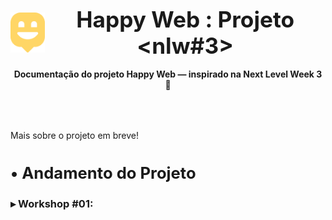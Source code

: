 <head>
    <style>
        :root {
            size: 62.5%;
        }
        header {
            text-align: center;
        }
        h1, h2, h3 {
            font-weight: bold;
        }
        h2 {
            font-size: 1.6rem;
        }
        #title {
            display: flex;
            align-items: center;
            justify-content: center;
        }
        img {
            height: 4rem;
        }
        #title h1{
            font-size: 2.2rem;
            font-weight: 700;
            margin: 1rem;
        }
        main {
            margin-top: 4rem;
        }
        .topic {
            margin-top: 2rem;
        }
        .subtopic {
            margin-top: 1.5rem;
        }
        #workshop1 #capture {
            width: 50rem;
            height: 28.125rem;
            background: url("./public/images/captures/workshop-01_gif_result.gif") no-repeat 0%;
            background-size: clamp(30rem, 80vw, 45rem);
        }
    </style>
</head>
<body>
    <header>
        <div id="title">
            <img 
                src="./public/images/logo-icon.png" 
                alt="Logomarca da Happy"
            >
            <h1>Happy Web : Projeto &lt;nlw#3&gt;</h1>
        </div>
        <strong>
            Documentação do projeto Happy Web — inspirado na Next
            Level Week 3 🚀
        </strong>
    </header>
    <main>
        <p>Mais sobre o projeto em breve!</p>
        <section id="releases" class="releases topic">
            <h2><strong>• Andamento do Projeto</strong></h2>
            <section id="workshop1" class="releases subtopic">
                <h3>▸ Workshop #01:</h3>
                <div id="capture"></div>
            </section>
        </section>
    </main>
</body>
